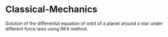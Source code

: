 # Classical-Mechanics
Solution of the differential equation of orbit of a planet around a star under different force laws using RK4 method.
